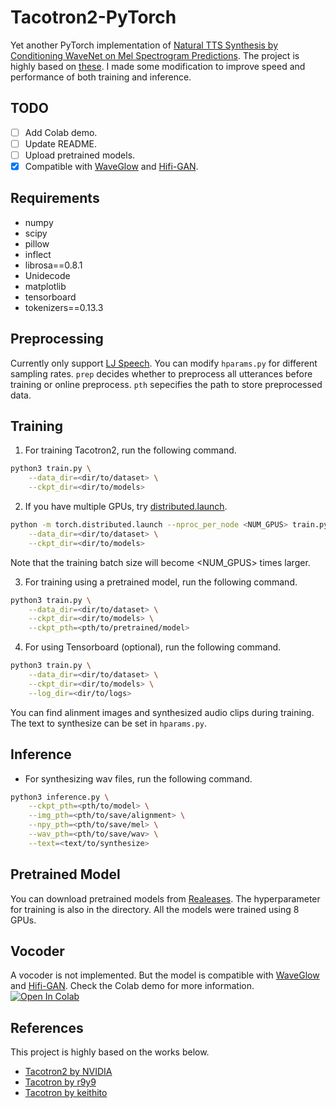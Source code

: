 # Tacotron2-PyTorch
Yet another PyTorch implementation of [Natural TTS Synthesis by Conditioning WaveNet on Mel Spectrogram Predictions](https://arxiv.org/pdf/1712.05884.pdf). The project is highly based on [these](#References). I made some modification to improve speed and performance of both training and inference.

## TODO
- [ ] Add Colab demo.
- [ ] Update README.
- [ ] Upload pretrained models.
- [x] Compatible with [WaveGlow](https://github.com/NVIDIA/waveglow) and [Hifi-GAN](https://github.com/jik876/hifi-gan).

## Requirements
- numpy
- scipy
- pillow
- inflect
- librosa==0.8.1
- Unidecode
- matplotlib
- tensorboard
- tokenizers==0.13.3

## Preprocessing
Currently only support [LJ Speech](https://keithito.com/LJ-Speech-Dataset/). You can modify `hparams.py` for different sampling rates. `prep` decides whether to preprocess all utterances before training or online preprocess. `pth` sepecifies the path to store preprocessed data.

## Training
1. For training Tacotron2, run the following command.
```bash
python3 train.py \
    --data_dir=<dir/to/dataset> \
    --ckpt_dir=<dir/to/models>
```

2. If you have multiple GPUs, try [distributed.launch](https://pytorch.org/docs/stable/distributed.html#launch-utility).
```bash
python -m torch.distributed.launch --nproc_per_node <NUM_GPUS> train.py \
    --data_dir=<dir/to/dataset> \
    --ckpt_dir=<dir/to/models>
```
Note that the training batch size will become <NUM_GPUS> times larger.

3. For training using a pretrained model, run the following command.
```bash
python3 train.py \
    --data_dir=<dir/to/dataset> \
    --ckpt_dir=<dir/to/models> \
    --ckpt_pth=<pth/to/pretrained/model>
```

4. For using Tensorboard (optional), run the following command.
```bash
python3 train.py \
    --data_dir=<dir/to/dataset> \
    --ckpt_dir=<dir/to/models> \
    --log_dir=<dir/to/logs>
```
You can find alinment images and synthesized audio clips during training. The text to synthesize can be set in `hparams.py`.

## Inference
- For synthesizing wav files, run the following command.

```bash
python3 inference.py \
    --ckpt_pth=<pth/to/model> \
    --img_pth=<pth/to/save/alignment> \
    --npy_pth=<pth/to/save/mel> \
    --wav_pth=<pth/to/save/wav> \
    --text=<text/to/synthesize>
```

## Pretrained Model
You can download pretrained models from [Realeases](https://github.com/BogiHsu/Tacotron2-PyTorch/releases). The hyperparameter for training is also in the directory. All the models were trained using 8 GPUs.

## Vocoder
A vocoder is not implemented. But the model is compatible with [WaveGlow](https://github.com/NVIDIA/waveglow) and [Hifi-GAN](https://github.com/jik876/hifi-gan). Check the Colab demo for more information. [![Open In Colab](https://colab.research.google.com/assets/colab-badge.svg)](https://colab.research.google.com/github/BogiHsu/Tacotron2-PyTorch/blob/master/inference.ipynb)

## References
This project is highly based on the works below.
- [Tacotron2 by NVIDIA](https://github.com/NVIDIA/tacotron2)
- [Tacotron by r9y9](https://github.com/r9y9/tacotron_pytorch)
- [Tacotron by keithito](https://github.com/keithito/tacotron)
